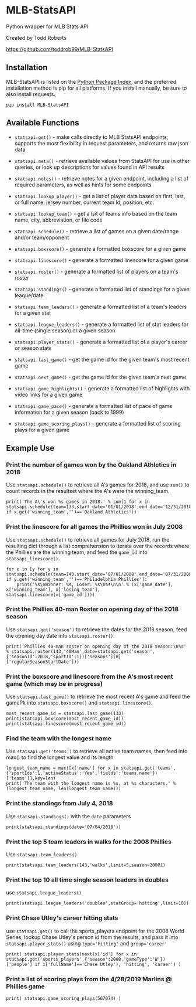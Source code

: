 # MLB-StatsAPI

Python wrapper for MLB Stats API

Created by Todd Roberts

https://github.com/toddrob99/MLB-StatsAPI

## Installation
MLB-StatsAPI is listed on the [Python Package Index](https://pypi.org/project/MLB-StatsAPI/), 
and the preferred installation method is pip for all platforms. 
If you install manually, be sure to also install requests.

```pip install MLB-StatsAPI```

## Available Functions

* `statsapi.get()` - make calls directly to MLB StatsAPI endpoints; supports the most flexibility in request parameters, and returns raw json data

* `statsapi.meta()` - retrieve available values from StatsAPI for use in other queries, or look up descriptions for values found in API results

* `statsapi.notes()` - retrieve notes for a given endpoint, including a list of required parameters, as well as hints for some endpoints

* `statsapi.lookup_player()` - get a list of player data based on first, last, or full name, jersey number, current team Id, position, etc.

* `statsapi.lookup_team()` - get a lsit of teams info based on the team name, city, abbreviation, or file code

* `statsapi.schedule()` - retrieve a list of games on a given date/range and/or team/opponent

* `statsapi.boxscore()` - generate a formatted boxscore for a given game

* `statsapi.linescore()` - generate a formatted linescore for a given game

* `statsapi.roster()` - generate a formatted list of players on a team's roster

* `statsapi.standings()` - generate a formatted list of standings for a given league/date

* `statsapi.team_leaders()` - generate a formatted list of a team's leaders for a given stat

* `statsapi.league_leaders()` - generate a formatted list of stat leaders for all-time (single season) or a given season

* `statsapi.player_stats()` - generate a formatted list of a player's career or season stats

* `statsapi.last_game()` - get the game id for the given team's most recent game

* `statsapi.next_game()` - get the game id for the given team's next game

* `statsapi.game_highlights()` - generate a formatted list of highlights with video links for a given game

* `statsapi.game_pace()` - generate a formatted list of pace of game information for a given season (back to 1999)

* `statsapi.game_scoring_plays()` - generate a formatted list of scoring plays for a given game

## Example Use

### Print the number of games won by the Oakland Athletics in 2018

Use `statsapi.schedule()` to retrieve all A's games for 2018,
and use `sum()` to count records in the resultset where the A's were the winning_team.

```
print('The A\'s won %s games in 2018.' % sum(1 for x in statsapi.schedule(team=133,start_date='01/01/2018',end_date='12/31/2018') if x.get('winning_team','')=='Oakland Athletics'))
```

### Print the linescore for all games the Phillies won in July 2008

Use `statsapi.schedule()` to retrieve all games for July 2018,
run the resulting dict through a list comprehension
to iterate over the records where the Phillies are the winning team,
and feed the `game_id` into `statsapi_linescore()`.

```
for x in [y for y in statsapi.schedule(team=143,start_date='07/01/2008',end_date='07/31/2008') if y.get('winning_team','')=='Philadelphia Phillies']:
    print('%s\nWinner: %s, Loser: %s\n%s\n\n' % (x['game_date'], x['winning_team'], x['losing_team'], statsapi.linescore(x['game_id'])))
```

### Print the Phillies 40-man Roster on opening day of the 2018 season

Use `statsapi.get('season')` to retrieve the dates for the 2018 season,
feed the opening day date into `statsapi.roster()`.

```
print('Phillies 40-man roster on opening day of the 2018 season:\n%s' % statsapi.roster(143,'40Man',date=statsapi.get('season',{'seasonId':2018,'sportId':1})['seasons'][0]['regularSeasonStartDate']))
```

### Print the boxscore and linescore from the A's most recent game (which may be in progress)

Use `statsapi.last_game()` to retrieve the most recent A's game
and feed the gamePk into `statsapi.boxscore()` and `statsapi.linescore()`.

```
most_recent_game_id = statsapi.last_game(133)
print(statsapi.boxscore(most_recent_game_id))
print(statsapi.linescore(most_recent_game_id))
```

### Find the team with the longest name

Use `statsapi.get('teams')` to retrieve all active team names,
then feed into max() to find the longest value and its length

```
longest_team_name = max([x['name'] for x in statsapi.get('teams',{'sportIds':1,'activeStatus':'Yes','fields':'teams,name'})['teams']],key=len)
print('The team with the longest name is %s, at %s characters.' % (longest_team_name, len(longest_team_name)))
```

### Print the standings from July 4, 2018

Use `statsapi.standings()` with the `date` parameters

```
print(statsapi.standings(date='07/04/2018'))
```

### Print the top 5 team leaders in walks for the 2008 Phillies

Use `statsapi.team_leaders()`

```
print(statsapi.team_leaders(143,'walks',limit=5,season=2008))
```

### Print the top 10 all time single season leaders in doubles

use `statsapi.league_leaders()`

```
print(statsapi.league_leaders('doubles',statGroup='hitting',limit=10))
```

### Print Chase Utley's career hitting stats

use `statsapi.get()` to call the sports_players endpoint for the 2008 World Series,
lookup Chase Utley's person id from the results, and pass it into `statsapi.player_stats()`
using `type='hitting'` and `group='career'`

```
print( statsapi.player_stats(next(x['id'] for x in statsapi.get('sports_players',{'season':2008,'gameType':'W'})['people'] if x['fullName']=='Chase Utley'), 'hitting', 'career') )
```

### Print a list of scoring plays from the 4/28/2019 Marlins @ Phillies game

```
print( statsapi.game_scoring_plays(567074) )
```
